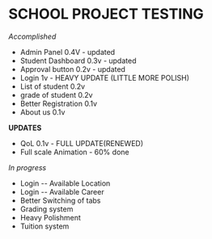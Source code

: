 # SCHOOL PROJECT TESTING

*Accomplished*
- Admin Panel 0.4V - updated
- Student Dashboard 0.3v - updated
- Approval button 0.2v - updated
- Login 1v - HEAVY UPDATE (LITTLE MORE POLISH)
- List of student 0.2v
- grade of student 0.2v
- Better Registration 0.1v
- About us 0.1v

**UPDATES**
- QoL 0.1v - FULL UPDATE(RENEWED)
- Full scale Animation - 60% done


*In progress*
- Login -- Available Location
- Login -- Available Career
- Better Switching of tabs
- Grading system
- Heavy Polishment
- Tuition system
